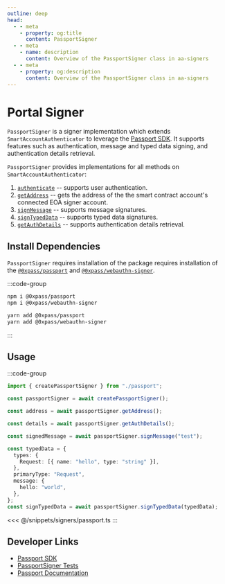 ```yaml
---
outline: deep
head:
  - - meta
    - property: og:title
      content: PassportSigner
  - - meta
    - name: description
      content: Overview of the PassportSigner class in aa-signers
  - - meta
    - property: og:description
      content: Overview of the PassportSigner class in aa-signers
---
```


# Portal Signer

`PassportSigner` is a signer implementation which extends `SmartAccountAuthenticator` to leverage the [Passport SDK](https://github.com/0xpass/passport-sdk). It supports features such as authentication, message and typed data signing, and authentication details retrieval.

`PassportSigner` provides implementations for all methods on `SmartAccountAuthenticator`:

1.  [`authenticate`](/packages/aa-signers/passport/authenticate) -- supports user authentication.
2.  [`getAddress`](/packages/aa-signers/passport/getAddress) -- gets the address of the the smart contract account's connected EOA signer account.
3.  [`signMessage`](/packages/aa-signers/passport/signMessage) -- supports message signatures.
4.  [`signTypedData`](/packages/aa-signers/passport/signTypedData) -- supports typed data signatures.
5.  [`getAuthDetails`](/packages/aa-signers/passport/getAuthDetails) -- supports authentication details retrieval.

## Install Dependencies

`PassportSigner` requires installation of the package requires installation of the [`@0xpass/passport`](https://github.com/0xpass/passport-sdk/tree/main/packages/passport) and [`@0xpass/webauthn-signer`](https://github.com/0xpass/passport-sdk/tree/main/packages/webauthn-signer).

:::code-group

```bash [npm]
npm i @0xpass/passport
npm i @0xpass/webauthn-signer
```

```bash [yarn]
yarn add @0xpass/passport
yarn add @0xpass/webauthn-signer
```

:::

## Usage

:::code-group

```ts [example.ts]
import { createPassportSigner } from "./passport";

const passportSigner = await createPassportSigner();

const address = await passportSigner.getAddress();

const details = await passportSigner.getAuthDetails();

const signedMessage = await passportSigner.signMessage("test");

const typedData = {
  types: {
    Request: [{ name: "hello", type: "string" }],
  },
  primaryType: "Request",
  message: {
    hello: "world",
  },
};
const signTypedData = await passportSigner.signTypedData(typedData);
```

<<< @/snippets/signers/passport.ts
:::

## Developer Links

- [Passport SDK](https://github.com/0xpass/passport-sdk/tree/main/packages/passport)
- [PassportSigner Tests](https://github.com/alchemyplatform/aa-sdk/blob/main/packages/signers/src/passport/__tests__/signer.test.ts)
- [Passport Documentation](https://docs.0xpass.io/)
